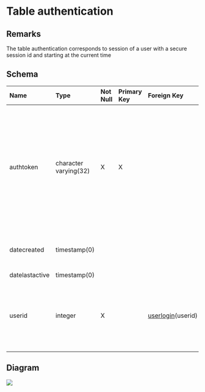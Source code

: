 # Table authentication #
## Remarks ##
The table authentication corresponds to session of a user with a secure session id and starting at the current time

## Schema ##
| **Name** | **Type** | **Not Null** | **Primary Key** | **Foreign Key** | **Remarks** |
|:---------|:---------|:-------------|:----------------|:----------------|:------------|
| authtoken | character varying(32) | X            | X               |                 | It corresponds to the secure id of the authentication and also the primary key of the table. It is a 128-bit random number represented as a 32-character hexadecimal string |
| datecreated | timestamp(0) |              |                 |                 | This is the date of the creation of the creation of the session |
| datelastactive | timestamp(0) |              |                 |                 |             |
| userid   | integer  | X            |                 | [userlogin](userlogin.md)(userid) | This is a foreign key to the table userlogin. It corresponds to the user who wanted to login on the application. |

## Diagram ##
<img src='http://www.sigmah.org/svg_load.php?file=http://sigma-h.googlecode.com/svn/wiki/diagrams/authentication.svg' />